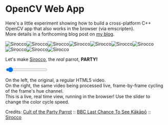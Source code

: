 # OpenCV Web App
Here's a little experiment showing how to build a cross-platform C++ OpenCV app that also works in the browser (via emscripten).  
More details in a forthcoming blog post on [my blog](http://videocortex.io).

![Sirocco](http://cultofthepartyparrot.com/parrots/rightparrot.gif)![Sirocco](http://cultofthepartyparrot.com/parrots/rightparrot.gif)![Sirocco](http://cultofthepartyparrot.com/parrots/rightparrot.gif)![Sirocco](http://cultofthepartyparrot.com/parrots/rightparrot.gif)![Sirocco](http://cultofthepartyparrot.com/parrots/rightparrot.gif)![Sirocco](http://cultofthepartyparrot.com/parrots/rightparrot.gif)![Sirocco](http://cultofthepartyparrot.com/parrots/rightparrot.gif)![Sirocco](http://cultofthepartyparrot.com/parrots/rightparrot.gif)![Sirocco](http://cultofthepartyparrot.com/parrots/rightparrot.gif)![Sirocco](http://cultofthepartyparrot.com/parrots/rightparrot.gif)

Let's make [Sirocco](https://www.facebook.com/siroccokakapo/), the *real* parrot, **PARTY!**


<div id="video_place"></div>
<script src='color_cycle_asm.js'></script>
<script src='color_cycle.js'></script>
<script>
    var fp = makeFrameProcessor("sirocco.mp4");
    function updateColorChangeSpeed(newValue) { fp.color_change_speed = newValue; }
</script>
<input type="range" min="0" max="20" value="1" oninput="updateColorChangeSpeed(this.value)" onchange="updateColorChangeSpeed(this.value)"/>

On the left, the original, a regular HTML5 video.  
On the right, the same video being processed live, frame-by-frame cycling of the frame's hue channel.  
This is a live, real time view, running in the browser!
Use the slider to change the color cycle speed.  

Credits: [Cult of the Party Parrot](http://cultofthepartyparrot.com/) :: [BBC Last Chance To See Kākāpō](https://www.youtube.com/watch?v=9T1vfsHYiKY) :: [Sirocco](https://en.wikipedia.org/wiki/Sirocco_(parrot))
